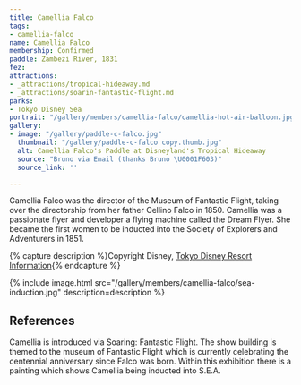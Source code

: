 ```yaml
---
title: Camellia Falco
tags:
- camellia-falco
name: Camellia Falco
membership: Confirmed
paddle: Zambezi River, 1831
fez:
attractions:
- _attractions/tropical-hideaway.md
- _attractions/soarin-fantastic-flight.md
parks:
- Tokyo Disney Sea
portrait: "/gallery/members/camellia-falco/camellia-hot-air-balloon.jpg"
gallery:
- image: "/gallery/paddle-c-falco.jpg"
  thumbnail: "/gallery/paddle-c-falco copy.thumb.jpg"
  alt: Camellia Falco's Paddle at Disneyland's Tropical Hideaway
  source: "Bruno via Email (thanks Bruno \U0001F603)"
  source_link: ''

---
```

Camellia Falco was the director of the Museum of Fantastic Flight, taking over the directorship from her father Cellino Falco in 1850. Camellia was a passionate flyer and developer a flying machine called the Dream Flyer. She became the first women to be inducted into the Society of Explorers and Adventurers in 1851.

{% capture description %}Copyright Disney, <a href="https://www.tokyodisneyresort.jp/treasure/soaring/museum/special.html" target="_blank">Tokyo Disney Resort Information</a>{% endcapture %}

{% include image.html src="/gallery/members/camellia-falco/sea-induction.jpg" description=description %}

## References

Camellia is introduced via Soaring: Fantastic Flight. The show building is themed to the museum of Fantastic Flight which is currently celebrating the centennial anniversary since Falco was born. Within this exhibition there is a painting which shows Camellia being inducted into S.E.A.